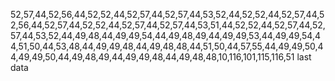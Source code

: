 52,57,44,52,56,44,52,52,44,52,57,44,52,57,44,53,52,44,52,52,44,52,57,44,52,56,44,52,57,44,52,52,44,52,57,44,52,57,44,53,51,44,52,52,44,52,57,44,52,57,44,53,52,44,49,48,44,49,49,54,44,49,48,49,44,49,49,53,44,49,49,54,44,51,50,44,53,48,44,49,49,48,44,49,48,48,44,51,50,44,57,55,44,49,49,50,44,49,49,50,44,49,48,49,44,49,49,48,44,49,48,48,10,116,101,115,116,51
last data